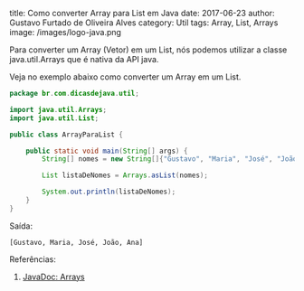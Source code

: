 title: Como converter Array para List em Java
date: 2017-06-23
author: Gustavo Furtado de Oliveira Alves
category: Util
tags: Array, List, Arrays
image: /images/logo-java.png

Para converter um Array (Vetor) em um List, nós podemos utilizar a classe java.util.Arrays
que é nativa da API java.

Veja no exemplo abaixo como converter um Array em um List.

```java
package br.com.dicasdejava.util;

import java.util.Arrays;
import java.util.List;

public class ArrayParaList {

	public static void main(String[] args) {
		String[] nomes = new String[]{"Gustavo", "Maria", "José", "João", "Ana"};

		List listaDeNomes = Arrays.asList(nomes);

		System.out.println(listaDeNomes);
	}
}
```

Saída:

```
[Gustavo, Maria, José, João, Ana]
```

Referências:

1. [JavaDoc: Arrays](https://docs.oracle.com/javase/8/docs/api/java/util/Arrays.html)
